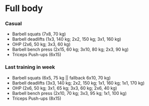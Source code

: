 # Full body
### Casual
* Barbell squats (7x8, 70 kg)
* Barbell deadlifts (1x3, 140 kg; 2x2, 150 kg; 3x1, 160 kg)
* OHP (2x6, 50 kg; 3x3, 60 kg)
* Barbell bench press (2x15, 60 kg; 3x10, 80 kg; 2x3, 90 kg)
* Triceps Push-ups (6x15)

### Last training in week
* Barbell squats (6x5, 75 kg || fallback 6x10, 70 kg)
* Barbell deadlifts (3x3, 140 kg; 2x2, 150 kg; 1x1, 160 kg; 1x1, 170 kg)
* OHP (2x6, 50 kg; 3x1, 65 kg; 3x3, 60 kg; 2x6, 40 kg)
* Barbell bench press (2x10, 70 kg; 3x3, 95 kg; 1x1, 100 kg)
* Triceps Push-ups (8x15)
